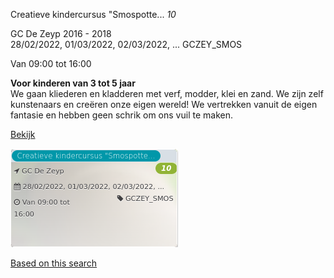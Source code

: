 Creatieve kindercursus "Smospotte... *10*

GC De Zeyp 2016 - 2018  
28/02/2022, 01/03/2022, 02/03/2022, ... GCZEY\_SMOS  

Van 09:00 tot 16:00

  

**Voor kinderen van 3 tot 5 jaar**  
We gaan kliederen en kladderen met verf, modder, klei en zand. We zijn zelf kunstenaars en creëren onze eigen wereld! We vertrekken vanuit de eigen fantasie en hebben geen schrik om ons vuil te maken.  

[Bekijk](https://tickets.vgc.be/ticketingActivity/subscribe/GCZEY_SMOS)

![](69829.png)

[Based on this search](https://tickets.vgc.be/activity/index?&vrijeplaatsen=1&Age%5B%5D=3%2C5&entity=276)